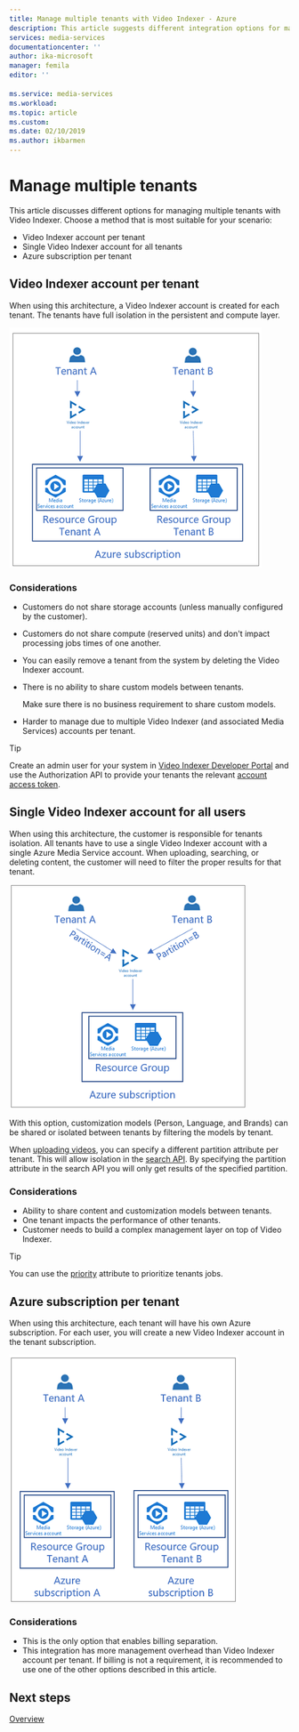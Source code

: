 ```yaml
---
title: Manage multiple tenants with Video Indexer - Azure 
description: This article suggests different integration options for managing multiple tenants with Video Indexer.
services: media-services
documentationcenter: ''
author: ika-microsoft
manager: femila
editor: ''

ms.service: media-services
ms.workload: 
ms.topic: article
ms.custom: 
ms.date: 02/10/2019
ms.author: ikbarmen
---
```


# Manage multiple tenants

This article discusses different options for managing multiple tenants with Video Indexer. Choose a method that is most suitable for your scenario:

* Video Indexer account per tenant
* Single Video Indexer account for all tenants
* Azure subscription per tenant

## Video Indexer account per tenant

When using this architecture, a Video Indexer account is created for each tenant. The tenants have full isolation in the persistent and compute layer.  

![Video Indexer account per tenant](./media/manage-multiple-tenants/video-indexer-account-per-tenant.png)

### Considerations

* Customers do not share storage accounts (unless manually configured by the customer).
* Customers do not share compute (reserved units) and don't impact processing jobs times of one another.
* You can easily remove a tenant from the system by deleting the Video Indexer account.
* There is no ability to share custom models between tenants.

    Make sure there is no business requirement to share custom models.
* Harder to manage due to multiple Video Indexer (and associated Media Services) accounts per tenant.

> [!TIP]
> Create an admin user for your system in [Video Indexer Developer Portal](https://api-portal.videoindexer.ai/) and use the Authorization API to provide your tenants the relevant [account access token](https://api-portal.videoindexer.ai/docs/services/authorization/operations/Get-Account-Access-Token).

## Single Video Indexer account for all users

When using this architecture, the customer is responsible for tenants isolation. All tenants have to use a single Video Indexer account with a single Azure Media Service account. When uploading, searching, or deleting content, the customer will need to filter the proper results for that tenant.

![Single Video Indexer account for all users](./media/manage-multiple-tenants/single-video-indexer-account-for-all-users.png)

With this option, customization models (Person, Language, and Brands) can be shared or isolated between tenants by filtering the models by tenant.

When [uploading videos](https://api-portal.videoindexer.ai/docs/services/operations/operations/Upload-video?), you can specify a different partition attribute per tenant. This will allow isolation in the [search API](https://api-portal.videoindexer.ai/docs/services/operations/operations/Search-videos?). By specifying the partition attribute in the search API you will only get results of the specified partition. 

### Considerations

* Ability to share content and customization models between tenants.
* One tenant impacts the performance of other tenants.
* Customer needs to build a complex management layer on top of Video Indexer.

> [!TIP]
> You can use the [priority](upload-index-videos.md) attribute to prioritize tenants jobs.

## Azure subscription per tenant 

When using this architecture, each tenant will have his own Azure subscription. For each user, you will create a new Video Indexer account in the tenant subscription.

![Azure subscription per tenant](./media/manage-multiple-tenants/azure-subscription-per-tenant.png)

### Considerations

* This is the only option that enables billing separation.
* This integration has more management overhead than Video Indexer account per tenant. If billing is not a requirement, it is recommended to use one of the other options described in this article.

## Next steps

[Overview](video-indexer-overview.md)
